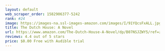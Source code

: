 ```yaml
---
layout: default 
﻿web_scraper_order: 1582906377-5242
rank: #24
image: https://images-na.ssl-images-amazon.com/images/I/91YQcsFxALL.jpg
title: The Dutch House: A Novel
url: https://www.amazon.com/The-Dutch-House-A-Novel/dp/B07NSJZWY5/ref=zg_mw_audible_24?_encoding=UTF8&psc=1&refRID=VQVVVPNRQFD2M3VKYXDG
reviews: 4.4 out of 5 stars
price: $0.00 Free with Audible trial
---
```

